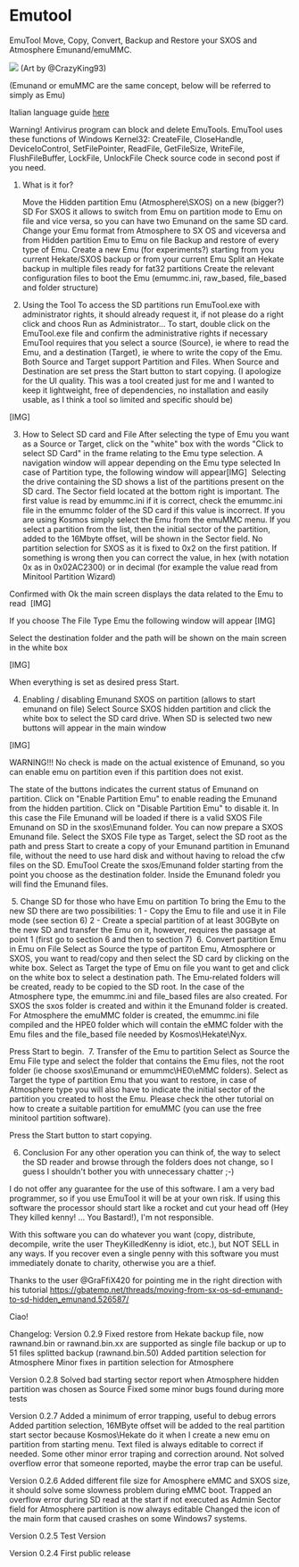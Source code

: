 # Emutool
EmuTool
Move, Copy, Convert, Backup and Restore your SXOS and Atmosphere Emunand/emuMMC.

<img src="https://gbatemp.net/attachments/upload_2019-11-18_20-25-34-png.187157/" />
(Art by @CrazyKing93)​

(Emunand or emuMMC are the same concept, below will be referred to simply as Emu)

Italian language guide <a href="https://graph.org/EmuTools-migrazione-backup-e-dintorni-per-la-tua-emuMMC-eo-Emunand-10-21">here</a>

Warning!
Antivirus program can block and delete EmuTools.
EmuTool uses these functions of Windows Kernel32: CreateFile, CloseHandle, DeviceIoControl, SetFilePointer, ReadFile, GetFileSize, WriteFile, FlushFileBuffer, LockFile, UnlockFile
Check source code in second post if you need.


1. What is it for?

    Move the Hidden partition Emu (Atmosphere\SXOS) on a new (bigger?) SD
    For SXOS it allows to switch from Emu on partition mode to Emu on file and vice versa, so you can have two Emunand on the same SD card.
    Change your Emu format from Atmosphere to SX OS and viceversa and from Hidden partition Emu to Emu on file
    Backup and restore of every type of Emu.
    Create a new Emu (for experiments?) starting from you current Hekate/SXOS backup or from your current Emu
    Split an Hekate backup in multiple files ready for fat32 partitions
    Create the relevant configuration files to boot the Emu (emummc.ini, raw_based, file_based and folder structure)


2. Using the Tool
To access the SD partitions run EmuTool.exe with administrator rights, it should already request it, if not please do a right click and choos Run as Administrator...
To start, double click on the EmuTool.exe file and confirm the administrative rights if necessary
EmuTool requires that you select a source (Source), ie where to read the Emu, and a destination (Target), ie where to write the copy of the Emu.
Both Source and Target support Partition and Files.
When Source and Destination are set press the Start button to start copying.
(I apologize for the UI quality. This was a tool created just for me and I wanted to keep it lightweight, free of dependencies, no installation and easily usable, as I think a tool so limited and specific should be)​

[​IMG]
​



3. How to Select SD card and File
After selecting the type of Emu you want as a Source or Target, click on the "white" box with the words "Click to select SD Card" in the frame relating to the Emu type selection.
A navigation window will appear depending on the Emu type selected
In case of Partition type, the following window will appear​
[​IMG]​
​
Selecting the drive containing the SD shows a list of the partitions present on the SD card.
The Sector field located at the bottom right is important.
The first value is read by emummc.ini if it is correct, check the emummc.ini file in the emummc folder of the SD card if this value is incorrect. If you are using Kosmos simply select the Emu from the emuMMC menu.
If you select a partition from the list, then the initial sector of the partition, added to the 16Mbyte offset, will be shown in the Sector field.
No partition selection for SXOS as it is fixed to 0x2 on the first patition.
If something is wrong then you can correct the value, in hex (with notation 0x as in 0x02AC2300) or in decimal (for example the value read from Minitool Partition Wizard)

Confirmed with Ok the main screen displays the data related to the Emu to read
​
[​IMG]​


If you choose The File Type Emu the following window will appear
​
[​IMG]​


Select the destination folder and the path will be shown on the main screen in the white box
​

[​IMG]​

When everything is set as desired press Start.​


4. Enabling / disabling Emunand SXOS on partition (allows to start emunand on file)
Select Source SXOS hidden partition and click the white box to select the SD card drive. When SD is selected two new buttons will appear in the main window

[​IMG]​


WARNING!!!
No check is made on the actual existence of Emunand, so you can enable emu on partition even if this partition does not exist.

The state of the buttons indicates the current status of Emunand on partition.
Click on "Enable Partition Emu" to enable reading the Emunand from the hidden partition.
Click on "Disable Partition Emu" to disable it. In this case the File Emunand will be loaded if there is a valid SXOS File Emunand on SD in the sxos\Emunand folder.
You can now prepare a SXOS Emunand file.
Select the SXOS File type as Target, select the SD root as the path and press Start to create a copy of your Emunand partition in Emunand file, without the need to use hard disk and without having to reload the cfw files on the SD.
EmuTool Create the sxos/Emunand folder starting from the point you choose as the destination folder. Inside the Emunand foledr you will find the Emunand files.

​
5. Change SD for those who have Emu on partition
To bring the Emu to the new SD there are two possibilities:
1 - Copy the Emu to file and use it in File mode (see section 6)
2 - Create a special partition of at least 30GByte on the new SD and transfer the Emu on it, however, requires the passage at point 1 (first go to section 6 and then to section 7)
​
6. Convert partition Emu in Emu on File
Select as Source the type of partiton Emu, Atmosphere or SXOS, you want to read/copy and then select the SD card by clicking on the white box.
Select as Target the type of Emu on file you want to get and click on the white box to select a destination path.
The Emu-related folders will be created, ready to be copied to the SD root. In the case of the Atmosphere type, the emummc.ini and file_based files are also created.
For SXOS the sxos folder is created and within it the Emunand folder is created. For Atmosphere the emuMMC folder is created, the emummc.ini file compiled and the HPE0 folder which will contain the eMMC folder with the Emu files and the file_based file needed by Kosmos\Hekate\Nyx.

Press Start to begin.
​
7. Transfer of the Emu to partition
Select as Source the Emu File type and select the folder that contains the Emu files, not the root folder (ie choose sxos\Emunand or emummc\HE0\eMMC folders).
Select as Target the type of partition Emu that you want to restore, in case of Atmosphere type you will also have to indicate the initial sector of the partition you created to host the Emu. Please check the other tutorial on how to create a suitable partition for emuMMC (you can use the free minitool partition software).

Press the Start button to start copying.​

6. Conclusion
For any other operation you can think of, the way to select the SD reader and browse through the folders does not change, so I guess I shouldn't bother you with unnecessary chatter ;-)

I do not offer any guarantee for the use of this software. I am a very bad programmer, so if you use EmuTool it will be at your own risk.
If using this software the processor should start like a rocket and cut your head off (Hey They killed kenny! ... You Bastard!), I'm not responsible.

With this software you can do whatever you want (copy, distribute, decompile, write the user TheyKilledKenny is idiot, etc.), but NOT SELL in any ways. If you recover even a single penny with this software you must immediately donate to charity, otherwise you are a thief.


Thanks to the user @GraFfiX420 for pointing me in the right direction with his tutorial
https://gbatemp.net/threads/moving-from-sx-os-sd-emunand-to-sd-hidden_emunand.526587/


Ciao!



Changelog:
Version 0.2.9
Fixed restore from Hekate backup file, now rawnand.bin or rawnand.bin.xx are supported as single file backup or up to 51 files splitted backup (rawnand.bin.50)
Added partition selection for Atmosphere
Minor fixes in partition selection for Atmosphere

Version 0.2.8
Solved bad starting sector report when Atmosphere hidden partition was chosen as Source
Fixed some minor bugs found during more tests

Version 0.2.7
Added a minimum of error trapping, useful to debug errors
Added partition selection, 16MByte offset will be added to the real partition start sector because Kosmos\Hekate do it when I create a new emu on partition from starting menu. Text filed is always editable to correct if needed.
Some other minor error traping and correction around.
Not solved overflow error that someone reported, maybe the error trap can be useful.

Version 0.2.6
Added different file size for Amosphere eMMC and SXOS size, it should solve some slowness problem during eMMC boot.
Trapped an overflow error during SD read at the start if not executed as Admin
Sector field for Atmosphere partition is now always editable
Changed the icon of the main form that caused crashes on some Windows7 systems.

Version 0.2.5
Test Version

Version 0.2.4
First public release